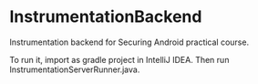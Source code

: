 # InstrumentationBackend
Instrumentation backend for Securing Android practical course.

To run it, import as gradle project in IntelliJ IDEA. Then run InstrumentationServerRunner.java.
